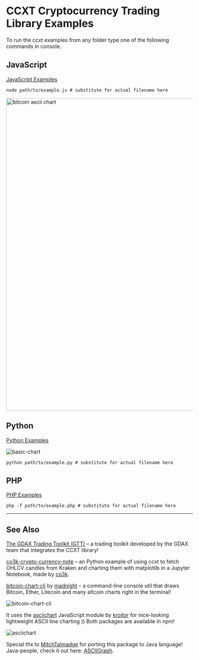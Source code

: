 # CCXT Cryptocurrency Trading Library Examples

To run the ccxt examples from any folder type one of the following commands in console.

## JavaScript

[JavaScript Examples](https://github.com/kroitor/ccxt/tree/master/examples/js)

```shell
node path/to/example.js # substitute for actual filename here
```

<img width="842" alt="bitcoin ascii chart" src="https://user-images.githubusercontent.com/1294454/29673849-156f58c6-88f9-11e7-8955-fb3f37467234.png">


## Python

[Python Examples](https://github.com/kroitor/ccxt/tree/master/examples/py)

![basic-chart](https://user-images.githubusercontent.com/1294454/29979754-6d62354c-8f4f-11e7-9e0a-22e87b4a093b.jpg)

```shell
python path/to/example.py # substitute for actual filename here
```

## PHP

[PHP Examples](https://github.com/kroitor/ccxt/tree/master/examples/php)

```shell
php -f path/to/example.php # substitute for actual filename here
```

-------------------------------------------------------------------------------

## See Also

[The GDAX Trading Toolkit (GTT)](https://github.com/coinbase/gdax-tt) – a trading toolkit developed by the GDAX team that integrates the CCXT library!

[co3k-crypto-currency-note](https://github.com/co3k/co3k-crypto-currency-note/blob/master/Untitled.ipynb) – an Python example of using ccxt to fetch OHLCV candles from Kraken and charting them with matplotlib in a Jupyter Notebook, made by [co3k](https://github.com/co3k).

[bitcoin-chart-cli](https://github.com/madnight/bitcoin-chart-cli) by [madnight](https://github.com/madnight) – a command-line console util that draws Bitcoin, Ether, Litecoin and many altcoin charts right in the terminal!

![bitcoin-chart-cli](https://camo.githubusercontent.com/494806efd925c4cd56d8370c1d4e8b751812030a/68747470733a2f2f692e696d6775722e636f6d2f635474467879362e706e67)

It uses the [asciichart](https://github.com/kroitor/asciichart) JavaScript module by [kroitor](https://github.com/kroitor) for nice-looking lightweight ASCII line charting )) Both packages are available in npm!

![asciichart](https://cloud.githubusercontent.com/assets/1294454/22818709/9f14e1c2-ef7f-11e6-978f-34b5b595fb63.png)

Special thx to [MitchTalmadge](https://github.com/MitchTalmadge) for porting this package to Java language! Java-people, check it out here: [ASCIIGraph](https://github.com/MitchTalmadge/ASCIIGraph).
